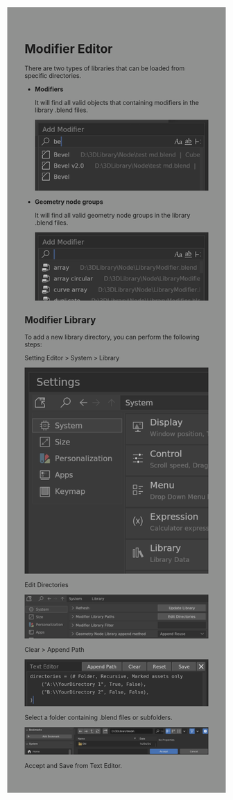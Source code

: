 <div style="background-color: #909190; padding: 40px;">

# **Modifier Editor**

There are two types of libraries that can be loaded from specific directories.
- **Modifiers**

    It will find all valid objects that containing modifiers in the library .blend files.

    ![](./img/bevel.png)

- **Geometry node groups**

    It will find all valid geometry node groups in the library .blend files.

    ![](./img/add_gn.png)

## Modifier Library
To add a new library directory, you can perform the following steps:

Setting Editor > System > Library

![](./img/setting_editor.png)

Edit Directories

![](./img/setting_editor2.png)

Clear > Append Path

![](./img/setting_editor3.png)

Select a folder containing .blend files or subfolders.

![](./img/setting_editor4.png)

Accept and Save from Text Editor.
